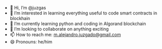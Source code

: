 - 👋 Hi, I’m @juzgas
- 👀 I’m interested in learning everything useful to code smart contracts in blockhain
- 🌱 I’m currently learning python and coding in Algorand blockchain
- 💞️ I’m looking to collaborate on anything exciting
- 📫 How to reach me: m.alejandro.juzgado@gmail.com
- 😄 Pronouns: he/him
